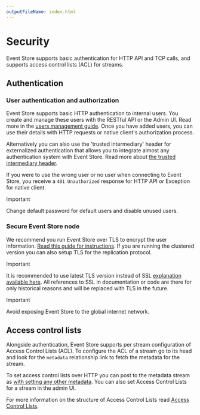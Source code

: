 ```yaml
---
outputFileName: index.html
---
```


# Security

Event Store supports basic authentication for HTTP API and TCP calls, and supports access control lists (ACL) for streams.

## Authentication

### User authentication and authorization

Event Store supports basic HTTP authentication to internal users. You create and manage these users with the RESTful API or the Admin UI. Read more in the [users management guide](~/server/users.md). Once you have added users, you can use their details with HTTP requests or native client's authorization process.

Alternatively you can also use the 'trusted intermediary' header for externalized authentication that allows you to integrate almost any authentication system with Event Store. Read more about [the trusted intermediary header](~/http-api/optional-http-headers/trusted-intermediary.md).

If you were to use the wrong user or no user when connecting to Event Store, you receive a `401 Unauthorized` response for HTTP API or Exception for native client.

> [!IMPORTANT]
> Change default password for default users and disable unused users. 

### Secure Event Store node

We recommend you run Event Store over TLS to encrypt the user information. [Read this guide for instructions](~/server/setting-up-ssl.md). If you are running the clustered version you can also setup TLS for the replication protocol.

> [!IMPORTANT]
> It is recommended to use latest TLS version instead of SSL [explanation available here](https://en.wikipedia.org/wiki/Transport_Layer_Security#SSL_1.0,_2.0,_and_3.0). All references to SSL in documentation or code are there for only historical reasons and will be replaced with TLS in the future.  

> [!IMPORTANT]
> Avoid exposing Event Store to the global internet network. 

## Access control lists

Alongside authentication, Event Store supports per stream configuration of Access Control Lists (ACL). To configure the ACL of a stream go to its head and look for the `metadata` relationship link to fetch the metadata for the stream.

To set access control lists over HTTP you can post to the metadata stream as [with setting any other metadata](~/http-api/stream-metadata.md). You can also set Access Control Lists for a stream in the admin UI.

For more information on the structure of Access Control Lists read [Access Control Lists](~/server/users-and-access-control-lists.md).
